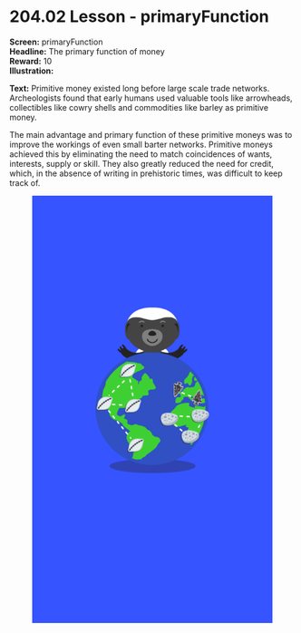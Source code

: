 # 204.02 Lesson - primaryFunction

**Screen:** primaryFunction\
**Headline:** The primary function of money\
**Reward:** 10\
**Illustration:**

**Text:** Primitive money existed long before large scale trade networks. Archeologists found that early humans used valuable tools like arrowheads, collectibles like cowry shells and commodities like barley as primitive money.

The main advantage and primary function of these primitive moneys was to improve the workings of even small barter networks. Primitive moneys achieved this by eliminating the need to match coincidences of wants, interests, supply or skill. They also greatly reduced the need for credit, which, in the absence of writing in prehistoric times, was difficult to keep track of.

<figure><img src="../.gitbook/assets/204-02.png" alt=""><figcaption></figcaption></figure>
